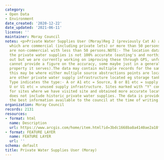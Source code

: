 ```yaml
---
category:
- Open Data
- Environment
date_created: '2020-12-22'
date_updated: '2021-06-11'
license: ''
maintainer: Moray Council
notes: <p>Private Water Supplies User (Moray)Reg 2 (previously Cat A) are supplies
  which are commercial (including private lets) or more than 50 persons Category B
  are non-commercial with less than 50 persons.NOTE:- The location data we hold for
  the private water supplies is not 100% accurate (easting's and northing's can be
  out but we are currently working on improving these through GPS, unfortunately I
  cannot provide a figure on the accuracy, some maybe just in a general area of the
  property it serves).The data may contain multiple records for the same source reference,
  this may be where either multiple source abstractions points are located or there
  are other private water supply infrastructure located eg storage tanks. The location
  Type indicates the type:- A or A1 etc = Source, B or B1 etc = supply infrastructure,
  U or U1 etc = unused supply infrastructure. Sites marked with "Y" confirmed are
  for sites where we have visited site and obtained more accurate locations. The list
  does not include historic private water supplies. The data is provided based on
  the best information available to the council at the time of writing.</p>
organization: Moray Council
records: 2131
resources:
- format: html
  name: Description
  url: https://www.arcgis.com/home/item.html?id=3bdc1668ba8a4140ae2a18f246621b9e
- format: FEATURE LAYER
  name: FEATURE LAYER
  url: ''
schema: default
title: Private Water Supplies User (Moray)
---
```

